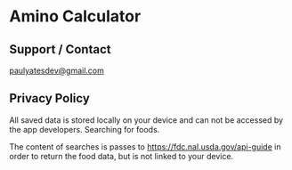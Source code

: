 # Amino Calculator

## Support / Contact

paulyatesdev@gmail.com

## Privacy Policy

All saved data is stored locally on your device and can not be accessed by the app developers. Searching for foods. 

The content of searches is passes to https://fdc.nal.usda.gov/api-guide in order to return the food data, but is not linked to your device.
